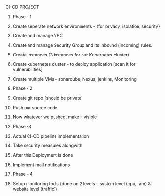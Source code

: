 CI-CD PROJECT
1. Phase - 1 
  1. Create seperate network environments - {for privacy, isolation, security}
  2. Create and manage VPC
  3. Create and manage Security Group and its inbound (incoming) rules.
  4. Create instances (3 instances for our Kubernetes cluster)
  5. Create kubernetes cluster - to deploy application [scan it for vulnerabilities]
  6. Create multiple VMs - sonarqube, Nexus, jenkins, Monitoring

2. Phase - 2
  1. Create git repo [should be private]
  2. Push our source code
  3. Now whatever we pushed, make it visible

3. Phase -3 
  1. Actual CI-CD pipeline implementation
  2. Take security measures alongwith
  3. After this Deployment is done
  4. Implement mail notifications

4. Phase – 4
  1. Setup monitoring tools {done on 2 levels – system level (cpu, ram) & website level (traffic)}
